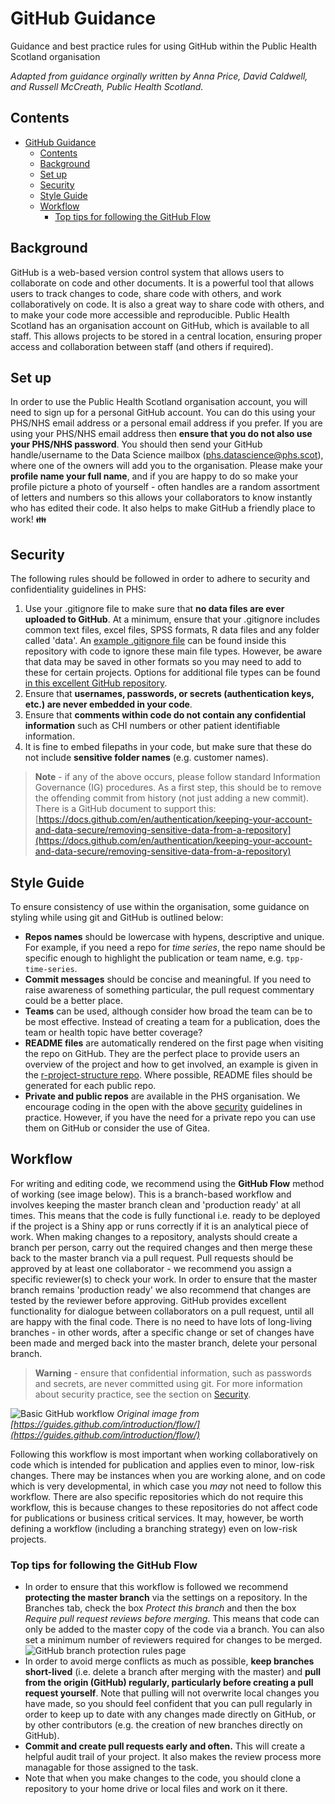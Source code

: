 # GitHub Guidance

Guidance and best practice rules for using GitHub within the Public Health Scotland organisation

*Adapted from guidance orginally written by Anna Price, David Caldwell, and Russell McCreath, Public Health Scotland.*

## Contents

- [GitHub Guidance](#github-guidance)
  - [Contents](#contents)
  - [Background](#background)
  - [Set up](#set-up)
  - [Security](#security)
  - [Style Guide](#style-guide)
  - [Workflow](#workflow)
    - [Top tips for following the GitHub Flow](#top-tips-for-following-the-github-flow)

## Background

GitHub is a web-based version control system that allows users to collaborate on code and other documents. It is a powerful tool that allows users to track changes to code, share code with others, and work collaboratively on code. It is also a great way to share code with others, and to make your code more accessible and reproducible. Public Health Scotland has an organisation account on GitHub, which is available to all staff. This allows projects to be stored in a central location, ensuring proper access and collaboration between staff (and others if required).

## Set up

In order to use the Public Health Scotland organisation account, you will need to sign up for a personal GitHub account. You can do this using your PHS/NHS email address or a personal email address if you prefer. If you are using your PHS/NHS email address then **ensure that you do not also use your PHS/NHS password**. You should then send your GitHub handle/username to the Data Science mailbox (phs.datascience@phs.scot), where one of the owners will add you to the organisation. Please make your **profile name your full name**, and if you are happy to do so make your profile picture a photo of yourself - often handles are a random assortment of letters and numbers so this allows your collaborators to know instantly who has edited their code. It also helps to make GitHub a friendly place to work! :family:

## Security

The following rules should be followed in order to adhere to security and confidentiality guidelines in PHS:

1. Use your .gitignore file to make sure that **no data files are ever uploaded to GitHub**. At a minimum, ensure that your .gitignore includes common text files, excel files, SPSS formats, R data files and any folder called 'data'. An [example .gitignore file](https://github.com/Public-Health-Scotland/GitHub-guidance/blob/master/.gitignore) can be found inside this repository with code to ignore these main file types. However, be aware that data may be saved in other formats so you may need to add to these for certain projects. Options for additional file types can be found [in this excellent GitHub repository](https://github.com/ukgovdatascience/dotfiles).
2. Ensure that **usernames, passwords, or secrets (authentication keys, etc.) are never embedded in your code**.
3. Ensure that **comments within code do not contain any confidential information** such as CHI numbers or other patient identifiable information.
4. It is fine to embed filepaths in your code, but make sure that these do not include **sensitive folder names** (e.g. customer names).

> **Note** - if any of the above occurs, please follow standard Information Governance (IG) procedures. As a first step, this should be to remove the offending commit from history (not just adding a new commit). There is a GitHub document to support this: [https://docs.github.com/en/authentication/keeping-your-account-and-data-secure/removing-sensitive-data-from-a-repository](https://docs.github.com/en/authentication/keeping-your-account-and-data-secure/removing-sensitive-data-from-a-repository)

## Style Guide

To ensure consistency of use within the organisation, some guidance on styling while using git and GitHub is outlined below:

- **Repos names** should be lowercase with hypens, descriptive and unique. For example, if you need a repo for *time series*, the repo name should be specific enough to highlight the publication or team name, e.g. `tpp-time-series`.
- **Commit messages** should be concise and meaningful. If you need to raise awareness of something particular, the pull request commentary could be a better place.
- **Teams** can be used, although consider how broad the team can be to be most effective. Instead of creating a team for a publication, does the team or health topic have better coverage?
- **README files** are automatically rendered on the first page when visiting the repo on GitHub. They are the perfect place to provide users an overview of the project and how to get involved, an example is given in the [r-project-structure repo](https://github.com/Public-Health-Scotland/r-project-structure/blob/master/README.md). Where possible, README files should be generated for each public repo.
- **Private and public repos** are available in the PHS organisation. We encourage coding in the open with the above [security](#security) guidelines in practice. However, if you have the need for a private repo you can use them on GitHub or consider the use of Gitea.

## Workflow

For writing and editing code, we recommend using the **GitHub Flow** method of working (see image below). This is a branch-based workflow and involves keeping the master branch clean and 'production ready' at all times. This means that the code is fully functional i.e. ready to be deployed if the project is a Shiny app or runs correctly if it is an analytical piece of work. When making changes to a repository, analysts should create a branch per person, carry out the required changes and then merge these back to the master branch via a pull request. Pull requests should be approved by at least one collaborator - we recommend you assign a specific reviewer(s) to check your work. In order to ensure that the master branch remains 'production ready' we also recommend that changes are tested by the reviewer before approving. GitHub provides excellent functionality for dialogue between collaborators on a pull request, until all are happy with the final code. There is no need to have lots of long-living branches - in other words, after a specific change or set of changes have been made and merged back into the master branch, delete your personal branch.

> **Warning** - ensure that confidential information, such as passwords and secrets, are never committed using git. For more information about security practice, see the section on [Security](#security).

![Basic GitHub workflow](https://i.imgur.com/LVTwlEE.png)
*Original image from [https://guides.github.com/introduction/flow/](https://guides.github.com/introduction/flow/)*

Following this workflow is most important when working collaboratively on code which is intended for publication and applies even to minor, low-risk changes. There may be instances when you are working alone, and on code which is very developmental, in which case you *may* not need to follow this workflow. There are also specific repositories which do not require this workflow, this is because changes to these repositories do not affect code for publications or business critical services. It may, however, be worth defining a workflow (including a branching strategy) even on low-risk projects.

### Top tips for following the GitHub Flow

- In order to ensure that this workflow is followed we recommend **protecting the master branch** via the settings on a repository. In the Branches tab, check the box *Protect this branch* and then the box *Require pull request reviews before merging*. This means that code can only be added to the master copy of the code via a branch. You can also set a minimum number of reviewers required for changes to be merged.
![GitHub branch protection rules page](https://i.imgur.com/b6EqJ7W.png)
- In order to avoid merge conflicts as much as possible, **keep branches short-lived** (i.e. delete a branch after merging with the master) and **pull from the origin (GitHub) regularly, particularly before creating a pull request yourself**. Note that pulling will not overwrite local changes you have made, so you should feel confident that you can pull regularly in order to keep up to date with any changes made directly on GitHub, or by other contributors (e.g. the creation of new branches directly on GitHub).
- **Commit and create pull requests early and often.** This will create a helpful audit trail of your project. It also makes the review process more managable for those assigned to the task.
- Note that when you make changes to the code, you should clone a repository to your home drive or local files and work on it there.
